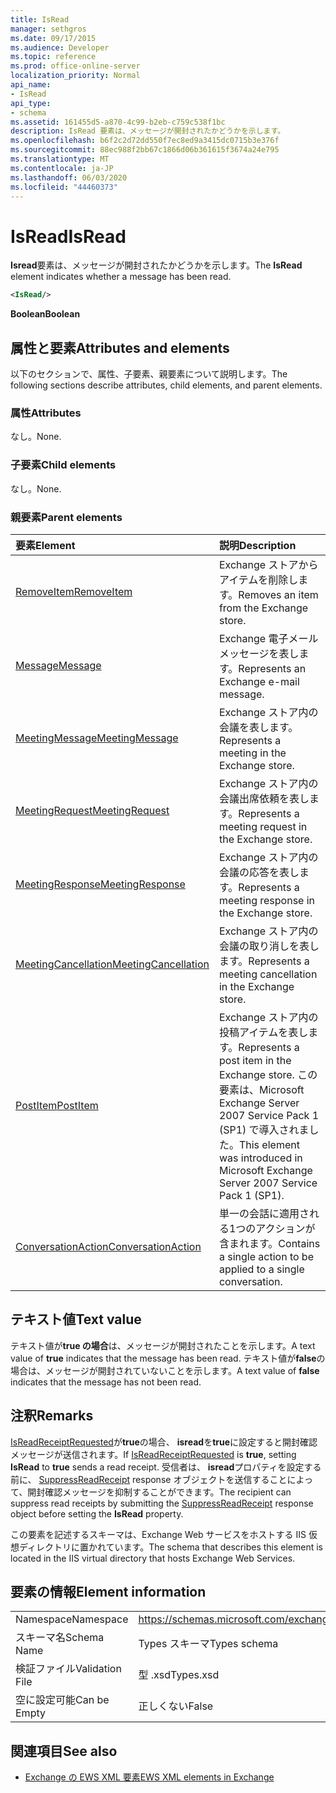 ```yaml
---
title: IsRead
manager: sethgros
ms.date: 09/17/2015
ms.audience: Developer
ms.topic: reference
ms.prod: office-online-server
localization_priority: Normal
api_name:
- IsRead
api_type:
- schema
ms.assetid: 161455d5-a870-4c99-b2eb-c759c538f1bc
description: IsRead 要素は、メッセージが開封されたかどうかを示します。
ms.openlocfilehash: b6f2c2d72dd550f7ec8ed9a3415dc0715b3e376f
ms.sourcegitcommit: 88ec988f2bb67c1866d06b361615f3674a24e795
ms.translationtype: MT
ms.contentlocale: ja-JP
ms.lasthandoff: 06/03/2020
ms.locfileid: "44460373"
---
```

# <a name="isread"></a><span data-ttu-id="ecfec-103">IsRead</span><span class="sxs-lookup"><span data-stu-id="ecfec-103">IsRead</span></span>

<span data-ttu-id="ecfec-104">**Isread**要素は、メッセージが開封されたかどうかを示します。</span><span class="sxs-lookup"><span data-stu-id="ecfec-104">The **IsRead** element indicates whether a message has been read.</span></span> 
  
```XML
<IsRead/>
```

 <span data-ttu-id="ecfec-105">**Boolean**</span><span class="sxs-lookup"><span data-stu-id="ecfec-105">**Boolean**</span></span>
## <a name="attributes-and-elements"></a><span data-ttu-id="ecfec-106">属性と要素</span><span class="sxs-lookup"><span data-stu-id="ecfec-106">Attributes and elements</span></span>

<span data-ttu-id="ecfec-107">以下のセクションで、属性、子要素、親要素について説明します。</span><span class="sxs-lookup"><span data-stu-id="ecfec-107">The following sections describe attributes, child elements, and parent elements.</span></span>
  
### <a name="attributes"></a><span data-ttu-id="ecfec-108">属性</span><span class="sxs-lookup"><span data-stu-id="ecfec-108">Attributes</span></span>

<span data-ttu-id="ecfec-109">なし。</span><span class="sxs-lookup"><span data-stu-id="ecfec-109">None.</span></span>
  
### <a name="child-elements"></a><span data-ttu-id="ecfec-110">子要素</span><span class="sxs-lookup"><span data-stu-id="ecfec-110">Child elements</span></span>

<span data-ttu-id="ecfec-111">なし。</span><span class="sxs-lookup"><span data-stu-id="ecfec-111">None.</span></span>
  
### <a name="parent-elements"></a><span data-ttu-id="ecfec-112">親要素</span><span class="sxs-lookup"><span data-stu-id="ecfec-112">Parent elements</span></span>

|<span data-ttu-id="ecfec-113">**要素**</span><span class="sxs-lookup"><span data-stu-id="ecfec-113">**Element**</span></span>|<span data-ttu-id="ecfec-114">**説明**</span><span class="sxs-lookup"><span data-stu-id="ecfec-114">**Description**</span></span>|
|:-----|:-----|
|[<span data-ttu-id="ecfec-115">RemoveItem</span><span class="sxs-lookup"><span data-stu-id="ecfec-115">RemoveItem</span></span>](removeitem.md) <br/> |<span data-ttu-id="ecfec-116">Exchange ストアからアイテムを削除します。</span><span class="sxs-lookup"><span data-stu-id="ecfec-116">Removes an item from the Exchange store.</span></span>  <br/> |
|[<span data-ttu-id="ecfec-117">Message</span><span class="sxs-lookup"><span data-stu-id="ecfec-117">Message</span></span>](message-ex15websvcsotherref.md) <br/> |<span data-ttu-id="ecfec-118">Exchange 電子メールメッセージを表します。</span><span class="sxs-lookup"><span data-stu-id="ecfec-118">Represents an Exchange e-mail message.</span></span>  <br/> |
|[<span data-ttu-id="ecfec-119">MeetingMessage</span><span class="sxs-lookup"><span data-stu-id="ecfec-119">MeetingMessage</span></span>](meetingmessage.md) <br/> |<span data-ttu-id="ecfec-120">Exchange ストア内の会議を表します。</span><span class="sxs-lookup"><span data-stu-id="ecfec-120">Represents a meeting in the Exchange store.</span></span>  <br/> |
|[<span data-ttu-id="ecfec-121">MeetingRequest</span><span class="sxs-lookup"><span data-stu-id="ecfec-121">MeetingRequest</span></span>](meetingrequest.md) <br/> |<span data-ttu-id="ecfec-122">Exchange ストア内の会議出席依頼を表します。</span><span class="sxs-lookup"><span data-stu-id="ecfec-122">Represents a meeting request in the Exchange store.</span></span>  <br/> |
|[<span data-ttu-id="ecfec-123">MeetingResponse</span><span class="sxs-lookup"><span data-stu-id="ecfec-123">MeetingResponse</span></span>](meetingresponse.md) <br/> |<span data-ttu-id="ecfec-124">Exchange ストア内の会議の応答を表します。</span><span class="sxs-lookup"><span data-stu-id="ecfec-124">Represents a meeting response in the Exchange store.</span></span>  <br/> |
|[<span data-ttu-id="ecfec-125">MeetingCancellation</span><span class="sxs-lookup"><span data-stu-id="ecfec-125">MeetingCancellation</span></span>](meetingcancellation.md) <br/> |<span data-ttu-id="ecfec-126">Exchange ストア内の会議の取り消しを表します。</span><span class="sxs-lookup"><span data-stu-id="ecfec-126">Represents a meeting cancellation in the Exchange store.</span></span>  <br/> |
|[<span data-ttu-id="ecfec-127">PostItem</span><span class="sxs-lookup"><span data-stu-id="ecfec-127">PostItem</span></span>](postitem.md) <br/> |<span data-ttu-id="ecfec-128">Exchange ストア内の投稿アイテムを表します。</span><span class="sxs-lookup"><span data-stu-id="ecfec-128">Represents a post item in the Exchange store.</span></span> <span data-ttu-id="ecfec-129">この要素は、Microsoft Exchange Server 2007 Service Pack 1 (SP1) で導入されました。</span><span class="sxs-lookup"><span data-stu-id="ecfec-129">This element was introduced in Microsoft Exchange Server 2007 Service Pack 1 (SP1).</span></span>  <br/> |
|[<span data-ttu-id="ecfec-130">ConversationAction</span><span class="sxs-lookup"><span data-stu-id="ecfec-130">ConversationAction</span></span>](conversationaction.md) <br/> |<span data-ttu-id="ecfec-131">単一の会話に適用される1つのアクションが含まれます。</span><span class="sxs-lookup"><span data-stu-id="ecfec-131">Contains a single action to be applied to a single conversation.</span></span>  <br/> |
   
## <a name="text-value"></a><span data-ttu-id="ecfec-132">テキスト値</span><span class="sxs-lookup"><span data-stu-id="ecfec-132">Text value</span></span>

<span data-ttu-id="ecfec-133">テキスト値が**true の場合**は、メッセージが開封されたことを示します。</span><span class="sxs-lookup"><span data-stu-id="ecfec-133">A text value of **true** indicates that the message has been read.</span></span> <span data-ttu-id="ecfec-134">テキスト値が**false**の場合は、メッセージが開封されていないことを示します。</span><span class="sxs-lookup"><span data-stu-id="ecfec-134">A text value of **false** indicates that the message has not been read.</span></span> 
  
## <a name="remarks"></a><span data-ttu-id="ecfec-135">注釈</span><span class="sxs-lookup"><span data-stu-id="ecfec-135">Remarks</span></span>

<span data-ttu-id="ecfec-136">[IsReadReceiptRequested](isreadreceiptrequested.md)が**true**の場合、 **isread**を**true**に設定すると開封確認メッセージが送信されます。</span><span class="sxs-lookup"><span data-stu-id="ecfec-136">If [IsReadReceiptRequested](isreadreceiptrequested.md) is **true**, setting **IsRead** to **true** sends a read receipt.</span></span> <span data-ttu-id="ecfec-137">受信者は、 **isread**プロパティを設定する前に、 [SuppressReadReceipt](suppressreadreceipt.md) response オブジェクトを送信することによって、開封確認メッセージを抑制することができます。</span><span class="sxs-lookup"><span data-stu-id="ecfec-137">The recipient can suppress read receipts by submitting the [SuppressReadReceipt](suppressreadreceipt.md) response object before setting the **IsRead** property.</span></span> 
  
<span data-ttu-id="ecfec-138">この要素を記述するスキーマは、Exchange Web サービスをホストする IIS 仮想ディレクトリに置かれています。</span><span class="sxs-lookup"><span data-stu-id="ecfec-138">The schema that describes this element is located in the IIS virtual directory that hosts Exchange Web Services.</span></span>
  
## <a name="element-information"></a><span data-ttu-id="ecfec-139">要素の情報</span><span class="sxs-lookup"><span data-stu-id="ecfec-139">Element information</span></span>

|||
|:-----|:-----|
|<span data-ttu-id="ecfec-140">Namespace</span><span class="sxs-lookup"><span data-stu-id="ecfec-140">Namespace</span></span>  <br/> |https://schemas.microsoft.com/exchange/services/2006/types  <br/> |
|<span data-ttu-id="ecfec-141">スキーマ名</span><span class="sxs-lookup"><span data-stu-id="ecfec-141">Schema Name</span></span>  <br/> |<span data-ttu-id="ecfec-142">Types スキーマ</span><span class="sxs-lookup"><span data-stu-id="ecfec-142">Types schema</span></span>  <br/> |
|<span data-ttu-id="ecfec-143">検証ファイル</span><span class="sxs-lookup"><span data-stu-id="ecfec-143">Validation File</span></span>  <br/> |<span data-ttu-id="ecfec-144">型 .xsd</span><span class="sxs-lookup"><span data-stu-id="ecfec-144">Types.xsd</span></span>  <br/> |
|<span data-ttu-id="ecfec-145">空に設定可能</span><span class="sxs-lookup"><span data-stu-id="ecfec-145">Can be Empty</span></span>  <br/> |<span data-ttu-id="ecfec-146">正しくない</span><span class="sxs-lookup"><span data-stu-id="ecfec-146">False</span></span>  <br/> |
   
## <a name="see-also"></a><span data-ttu-id="ecfec-147">関連項目</span><span class="sxs-lookup"><span data-stu-id="ecfec-147">See also</span></span>



- [<span data-ttu-id="ecfec-148">Exchange の EWS XML 要素</span><span class="sxs-lookup"><span data-stu-id="ecfec-148">EWS XML elements in Exchange</span></span>](ews-xml-elements-in-exchange.md)

